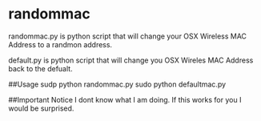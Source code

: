 # randommac
randommac.py is python script that will change your OSX Wireless MAC Address to a randmon address.

default.py is python script that will change you OSX Wireles MAC Address back to the defualt.  

##Usage
sudp python randommac.py
sudo python defaultmac.py

##Important Notice
I dont know what I am doing.  If this works for you I would be surprised. 
